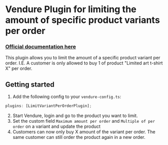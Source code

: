 # Vendure Plugin for limiting the amount of specific product variants per order

### [Official documentation here](https://pinelab-plugins.com/plugin/vendure-plugin-limit-product-per-order)

This plugin allows you to limit the amount of a specific product variant per order. I.E. A customer is only allowed to
buy 1 of product "Limited art t-shirt X" per order.

## Getting started

1. Add the following config to your `vendure-config.ts`:

```ts
plugins: [LimitVariantPerOrderPlugin];
```

2. Start Vendure, login and go to the product you want to limit.
3. Set the custom field `Maximum amount per order` and `Multiple of per order` on a variant and update the product
4. Customers can now only buy X amount of the variant per order. The same customer can still order the product again in
   a new order.
